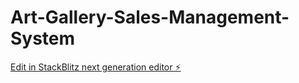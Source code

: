 # Art-Gallery-Sales-Management-System

[Edit in StackBlitz next generation editor ⚡️](https://stackblitz.com/~/github.com/MichaelBaron/Art-Gallery-Sales-Management-System)